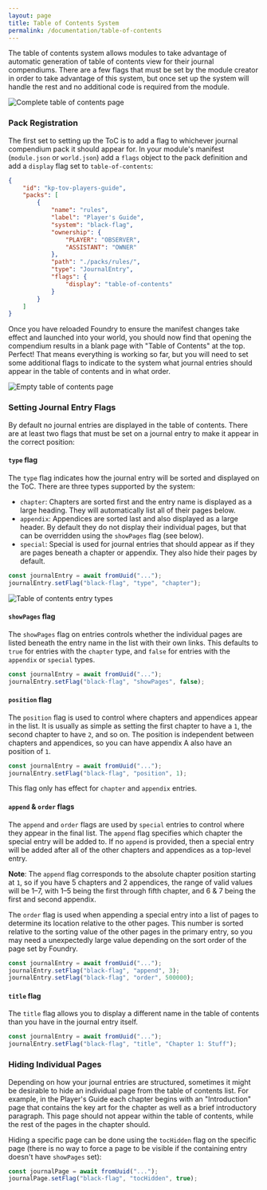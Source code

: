 ```yaml
---
layout: page
title: Table of Contents System
permalink: /documentation/table-of-contents
---
```


The table of contents system allows modules to take advantage of automatic generation of table of contents view for their journal compendiums. There are a few flags that must be set by the module creator in order to take advantage of this system, but once set up the system will handle the rest and no additional code is required from the module.

![Complete table of contents page](../assets/images/table-of-contents/complete.jpg)

### Pack Registration

The first set to setting up the ToC is to add a flag to whichever journal compendium pack it should appear for. In your module's manifest (`module.json` or `world.json`) add a `flags` object to the pack definition and add a `display` flag set to `table-of-contents`:

```json
{
	"id": "kp-tov-players-guide",
	"packs": [
		{
			"name": "rules",
			"label": "Player's Guide",
			"system": "black-flag",
			"ownership": {
				"PLAYER": "OBSERVER",
				"ASSISTANT": "OWNER"
			},
			"path": "./packs/rules/",
			"type": "JournalEntry",
			"flags": {
				"display": "table-of-contents"
			}
		}
	]
}
```

Once you have reloaded Foundry to ensure the manifest changes take effect and launched into your world, you should now find that opening the compendium results in a blank page with "Table of Contents" at the top. Perfect! That means everything is working so far, but you will need to set some additional flags to indicate to the system what journal entries should appear in the table of contents and in what order.

![Empty table of contents page](../assets/images/table-of-contents/empty.jpg)

### Setting Journal Entry Flags

By default no journal entries are displayed in the table of contents. There are at least two flags that must be set on a journal entry to make it appear in the correct position:

#### `type` flag

The `type` flag indicates how the journal entry will be sorted and displayed on the ToC. There are three types supported by the system:
- `chapter`: Chapters are sorted first and the entry name is displayed as a large heading. They will automatically list all of their pages below.
- `appendix`: Appendices are sorted last and also displayed as a large header. By default they do not display their individual pages, but that can be overridden using the `showPages` flag (see below).
- `special`: Special is used for journal entries that should appear as if they are pages beneath a chapter or appendix. They also hide their pages by default.

```javascript
const journalEntry = await fromUuid("...");
journalEntry.setFlag("black-flag", "type", "chapter");
```

![Table of contents entry types](../assets/images/table-of-contents/types.jpg)

#### `showPages` flag

The `showPages` flag on entries controls whether the individual pages are listed beneath the entry name in the list with their own links. This defaults to `true` for entries with the `chapter` type, and `false` for entries with the `appendix` or `special` types.

```javascript
const journalEntry = await fromUuid("...");
journalEntry.setFlag("black-flag", "showPages", false);
```

#### `position` flag

The `position` flag is used to control where chapters and appendices appear in the list. It is usually as simple as setting the first chapter to have a `1`, the second chapter to have `2`, and so on. The position is independent between chapters and appendices, so you can have appendix A also have an position of `1`.

```javascript
const journalEntry = await fromUuid("...");
journalEntry.setFlag("black-flag", "position", 1);
```

This flag only has effect for `chapter` and `appendix` entries.

#### `append` & `order` flags

The `append` and `order` flags are used by `special` entries to control where they appear in the final list. The `append` flag specifies which chapter the special entry will be added to. If no `append` is provided, then a special entry will be added after all of the other chapters and appendices as a top-level entry.

**Note**: The `append` flag corresponds to the absolute chapter position starting at `1`, so if you have 5 chapters and 2 appendices, the range of valid values will be 1–7, with 1–5 being the first through fifth chapter, and 6 & 7 being the first and second appendix.

The `order` flag is used when appending a special entry into a list of pages to determine its location relative to the other pages. This number is sorted relative to the sorting value of the other pages in the primary entry, so you may need a unexpectedly large value depending on the sort order of the page set by Foundry.

```javascript
const journalEntry = await fromUuid("...");
journalEntry.setFlag("black-flag", "append", 3);
journalEntry.setFlag("black-flag", "order", 500000);
```

#### `title` flag

The `title` flag allows you to display a different name in the table of contents than you have in the journal entry itself.

```javascript
const journalEntry = await fromUuid("...");
journalEntry.setFlag("black-flag", "title", "Chapter 1: Stuff");
```

### Hiding Individual Pages

Depending on how your journal entries are structured, sometimes it might be desirable to hide an individual page from the table of contents list. For example, in the Player's Guide each chapter begins with an "Introduction" page that contains the key art for the chapter as well as a brief introductory paragraph. This page should not appear within the table of contents, while the rest of the pages in the chapter should.

Hiding a specific page can be done using the `tocHidden` flag on the specific page (there is no way to force a page to be visible if the containing entry doesn't have `showPages` set):

```javascript
const journalPage = await fromUuid("...");
journalPage.setFlag("black-flag", "tocHidden", true);
```
